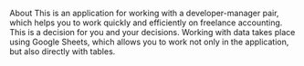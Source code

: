 About
This is an application for working with a developer-manager pair, which helps you to work quickly and efficiently on freelance accounting. This is a decision for you and your decisions. Working with data takes place using Google Sheets, which allows you to work not only in the application, but also directly with tables.
